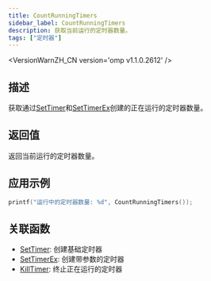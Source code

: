 ```yaml
---
title: CountRunningTimers
sidebar_label: CountRunningTimers
description: 获取当前运行的定时器数量。
tags: ["定时器"]
---
```


<VersionWarnZH_CN version='omp v1.1.0.2612' />

## 描述

获取通过[SetTimer](SetTimer)和[SetTimerEx](SetTimerEx)创建的正在运行的定时器数量。

## 返回值

返回当前运行的定时器数量。

## 应用示例

```c
printf("运行中的定时器数量: %d", CountRunningTimers());
```

## 关联函数

- [SetTimer](SetTimer): 创建基础定时器
- [SetTimerEx](SetTimerEx): 创建带参数的定时器
- [KillTimer](KillTimer): 终止正在运行的定时器
